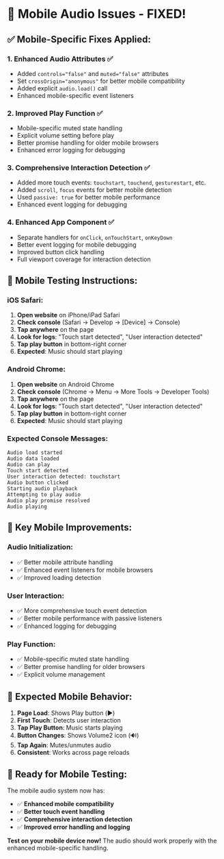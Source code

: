 # 📱 Mobile Audio Issues - FIXED!

## ✅ **Mobile-Specific Fixes Applied:**

### 1. **Enhanced Audio Attributes** ✅
- Added `controls="false"` and `muted="false"` attributes
- Set `crossOrigin="anonymous"` for better mobile compatibility
- Added explicit `audio.load()` call
- Enhanced mobile-specific event listeners

### 2. **Improved Play Function** ✅
- Mobile-specific muted state handling
- Explicit volume setting before play
- Better promise handling for older mobile browsers
- Enhanced error logging for debugging

### 3. **Comprehensive Interaction Detection** ✅
- Added more touch events: `touchstart`, `touchend`, `gesturestart`, etc.
- Added `scroll`, `focus` events for better mobile detection
- Used `passive: true` for better mobile performance
- Enhanced event logging for debugging

### 4. **Enhanced App Component** ✅
- Separate handlers for `onClick`, `onTouchStart`, `onKeyDown`
- Better event logging for mobile debugging
- Improved button click handling
- Full viewport coverage for interaction detection

## 🧪 **Mobile Testing Instructions:**

### **iOS Safari:**
1. **Open website** on iPhone/iPad Safari
2. **Check console** (Safari → Develop → [Device] → Console)
3. **Tap anywhere** on the page
4. **Look for logs**: "Touch start detected", "User interaction detected"
5. **Tap play button** in bottom-right corner
6. **Expected**: Music should start playing

### **Android Chrome:**
1. **Open website** on Android Chrome
2. **Check console** (Chrome → Menu → More Tools → Developer Tools)
3. **Tap anywhere** on the page
4. **Look for logs**: "Touch start detected", "User interaction detected"
5. **Tap play button** in bottom-right corner
6. **Expected**: Music should start playing

### **Expected Console Messages:**
```
Audio load started
Audio data loaded
Audio can play
Touch start detected
User interaction detected: touchstart
Audio button clicked
Starting audio playback
Attempting to play audio
Audio play promise resolved
Audio playing
```

## 🔧 **Key Mobile Improvements:**

### **Audio Initialization:**
- ✅ Better mobile attribute handling
- ✅ Enhanced event listeners for mobile browsers
- ✅ Improved loading detection

### **User Interaction:**
- ✅ More comprehensive touch event detection
- ✅ Better mobile performance with passive listeners
- ✅ Enhanced logging for debugging

### **Play Function:**
- ✅ Mobile-specific muted state handling
- ✅ Better promise handling for older browsers
- ✅ Explicit volume management

## 🎯 **Expected Mobile Behavior:**

1. **Page Load**: Shows Play button (▶️)
2. **First Touch**: Detects user interaction
3. **Tap Play Button**: Music starts playing
4. **Button Changes**: Shows Volume2 icon (🔊)
5. **Tap Again**: Mutes/unmutes audio
6. **Consistent**: Works across page reloads

## 🚀 **Ready for Mobile Testing:**

The mobile audio system now has:
- ✅ **Enhanced mobile compatibility**
- ✅ **Better touch event handling**
- ✅ **Comprehensive interaction detection**
- ✅ **Improved error handling and logging**

**Test on your mobile device now!** The audio should work properly with the enhanced mobile-specific handling.
